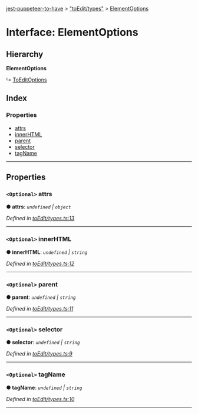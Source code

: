 [jest-puppeteer-to-have](../README.md) > ["toEdit/types"](../modules/_toedit_types_.md) > [ElementOptions](../interfaces/_toedit_types_.elementoptions.md)

# Interface: ElementOptions

## Hierarchy

**ElementOptions**

↳  [ToEditOptions](_toedit_types_.toeditoptions.md)

## Index

### Properties

* [attrs](_toedit_types_.elementoptions.md#attrs)
* [innerHTML](_toedit_types_.elementoptions.md#innerhtml)
* [parent](_toedit_types_.elementoptions.md#parent)
* [selector](_toedit_types_.elementoptions.md#selector)
* [tagName](_toedit_types_.elementoptions.md#tagname)

---

## Properties

<a id="attrs"></a>

### `<Optional>` attrs

**● attrs**: *`undefined` \| `object`*

*Defined in [toEdit/types.ts:13](https://github.com/cancerberoSgx/jest-puppeteer-to-have/blob/b64ec82/src/toEdit/types.ts#L13)*

___
<a id="innerhtml"></a>

### `<Optional>` innerHTML

**● innerHTML**: *`undefined` \| `string`*

*Defined in [toEdit/types.ts:12](https://github.com/cancerberoSgx/jest-puppeteer-to-have/blob/b64ec82/src/toEdit/types.ts#L12)*

___
<a id="parent"></a>

### `<Optional>` parent

**● parent**: *`undefined` \| `string`*

*Defined in [toEdit/types.ts:11](https://github.com/cancerberoSgx/jest-puppeteer-to-have/blob/b64ec82/src/toEdit/types.ts#L11)*

___
<a id="selector"></a>

### `<Optional>` selector

**● selector**: *`undefined` \| `string`*

*Defined in [toEdit/types.ts:9](https://github.com/cancerberoSgx/jest-puppeteer-to-have/blob/b64ec82/src/toEdit/types.ts#L9)*

___
<a id="tagname"></a>

### `<Optional>` tagName

**● tagName**: *`undefined` \| `string`*

*Defined in [toEdit/types.ts:10](https://github.com/cancerberoSgx/jest-puppeteer-to-have/blob/b64ec82/src/toEdit/types.ts#L10)*

___

